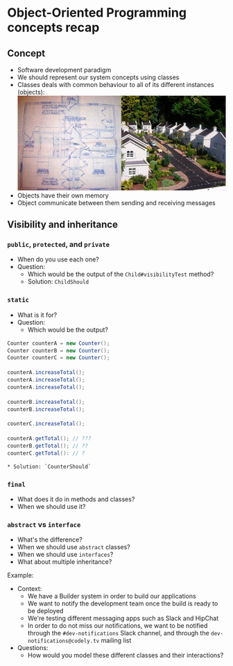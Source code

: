 # Object-Oriented Programming concepts recap

## Concept

* Software development paradigm
* We should represent our system concepts using classes
* Classes deals with common behaviour to all of its different instances (objects):
![Classes vs objects](resources/blueprint-vs-house.png)
* Objects have their own memory
* Object communicate between them sending and receiving messages

## Visibility and inheritance

### `public`, `protected`, and `private`
* When do you use each one?
* Question:
    * Which would be the output of the `Child#visibilityTest` method?
    * Solution: `ChildShould`  

### `static`
* What is it for?
* Question:
    * Which would be the output?
```java
Counter counterA = new Counter();
Counter counterB = new Counter();
Counter counterC = new Counter();

counterA.increaseTotal();
counterA.increaseTotal();
counterA.increaseTotal();

counterB.increaseTotal();
counterB.increaseTotal();

counterC.increaseTotal();

counterA.getTotal(); // ???
counterB.getTotal(); // ??
counterC.getTotal(): // ?
```
    * Solution: `CounterShould`
   
### `final`
* What does it do in methods and classes?
* When we should use it?

### `abstract` vs `interface`
* What's the difference?
* When we should use `abstract` classes?
* When we should use `interfaces`?
* What about multiple inheritance?

Example:
* Context:
    * We have a Builder system in order to build our applications
    * We want to notify the development team once the build is ready to be deployed
    * We're testing different messaging apps such as Slack and HipChat
    * In order to do not miss our notifications, we want to be notified through the `#dev-notifications` Slack channel, and through the `dev-notifications@codely.tv` mailing list
* Questions:
    * How would you model these different classes and their interactions?

